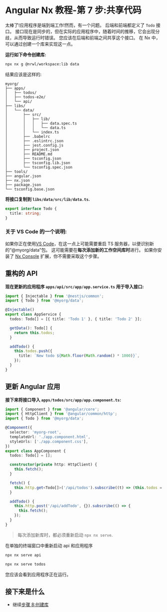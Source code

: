 # Angular Nx 教程-第 7 步:共享代码

太棒了!应用程序是端到端工作!然而，有一个问题。
后端和前端都定义了 `Todo` 接口。
接口现在是同步的，但在实际的应用程序中，随着时间的推移，它会出现分歧，从而导致运行时错误。
您应该在后端和前端之间共享这个接口。
在 Nx 中，可以通过创建一个库来实现这一点。

**运行如下命令创建库:**

```bash
npx nx g @nrwl/workspace:lib data
```

结果应该是这样的:

```treeview
myorg/
├── apps/
│   ├── todos/
│   ├── todos-e2e/
│   └── api/
├── libs/
│   └── data/
│       ├── src/
│       │   ├── lib/
│       │   │   ├── data.spec.ts
│       │   │   └── data.ts
│       │   └── index.ts
│       ├── .babelrc
│       ├── .eslintrc.json
│       ├── jest.config.js
│       ├── project.json
│       ├── README.md
│       ├── tsconfig.json
│       ├── tsconfig.lib.json
│       └── tsconfig.spec.json
├── tools/
├── angular.json
├── nx.json
├── package.json
└── tsconfig.base.json
```

**将接口复制到 `libs/data/src/lib/data.ts`.**

```typescript
export interface Todo {
  title: string;
}
```

### 关于 VS Code 的一个说明:

如果你正在使用[VS Code](https://code.visualstudio.com/)，在这一点上可能需要重启 TS 服务器，以便识别新的“@myorg/data”包。
这可能需要在**每次添加新的工作空间库时**进行。
如果你安装了 [Nx Console](/using-nx/console) 扩展，你不需要采取这个步骤。

## 重构的 API

**现在更新的应用程序 `apps/api/src/app/app.service.ts` 用于导入接口:**

```typescript
import { Injectable } from '@nestjs/common';
import { Todo } from '@myorg/data';

@Injectable()
export class AppService {
  todos: Todo[] = [{ title: 'Todo 1' }, { title: 'Todo 2' }];

  getData(): Todo[] {
    return this.todos;
  }

  addTodo() {
    this.todos.push({
      title: `New todo ${Math.floor(Math.random() * 1000)}`,
    });
  }
}
```

## 更新 Angular 应用

**接下来将接口导入 `apps/todos/src/app/app.component.ts`:**

```typescript
import { Component } from '@angular/core';
import { HttpClient } from '@angular/common/http';
import { Todo } from '@myorg/data';

@Component({
  selector: 'myorg-root',
  templateUrl: './app.component.html',
  styleUrls: ['./app.component.css'],
})
export class AppComponent {
  todos: Todo[] = [];

  constructor(private http: HttpClient) {
    this.fetch();
  }

  fetch() {
    this.http.get<Todo[]>('/api/todos').subscribe((t) => (this.todos = t));
  }

  addTodo() {
    this.http.post('/api/addTodo', {}).subscribe(() => {
      this.fetch();
    });
  }
}
```

> 每次添加新库时，都必须重新启动 `npx nx serve`.

在单独的终端窗口中重新启动 api 和应用程序

```bash
npx nx serve api
```

```bash
npx nx serve todos
```

您应该会看到应用程序正在运行。

## 接下来是什么

- 继续[步骤 8:创建库](/angular-tutorial/08-create-libs)
